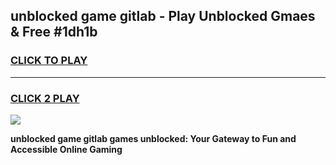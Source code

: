 
## unblocked game gitlab - Play Unblocked Gmaes & Free #1dh1b
<h3>
<a href="https://premium.freeplayer.one?title=unblocked_game_gitlab&ref=03M">CLICK TO PLAY</a></h3>
<hr>

<h3>
<a href="https://premium.freeplayer.one?title=unblocked_game_gitlab&ref=03M">CLICK 2 PLAY</a>
  
</h3>

<a href="https://premium.freeplayer.one?title=unblocked_game_gitlab&ref=03M"><img src="https://clearcache.store/games.png"></a>


**unblocked game gitlab games unblocked: Your Gateway to Fun and Accessible Online Gaming**
